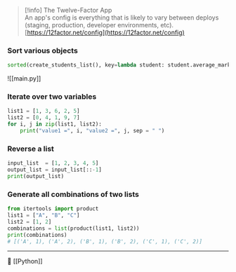 > [!info] The Twelve-Factor App  
> An app's config is everything that is likely to vary between deploys (staging, production, developer environments, etc).  
> [https://12factor.net/config](https://12factor.net/config)  
### Sort various objects
```Python
sorted(create_students_list(), key=lambda student: student.average_marks())
```
![[main.py]]
### Iterate over two variables
```Python
list1 = [1, 3, 6, 2, 5]
list2 = [0, 4, 1, 9, 7]
for i, j in zip(list1, list2):
    print("value1 =", i, "value2 =", j, sep = " ")
```
### Reverse a list
```Python
input_list  = [1, 2, 3, 4, 5]
output_list = input_list[::-1]
print(output_list)
```
### **Generate all combinations of two lists**
```Python
from itertools import product
list1 = ["A", "B", "C"]
list2 = [1, 2]
combinations = list(product(list1, list2))
print(combinations)
# [('A', 1), ('A', 2), ('B', 1), ('B', 2), ('C', 1), ('C', 2)]
```

----
📂 [[Python]]